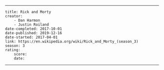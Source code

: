 ---

    title: Rick and Morty
    creator:
        - Dan Harmon
        - Justin Roiland
    date-completed: 2017-10-01
    date-published: 2019-12-16
    date-started: 2017-04-01
    link: https://en.wikipedia.org/wiki/Rick_and_Morty_(season_3)
    season: 3
    rating:
        score:
        date:

---